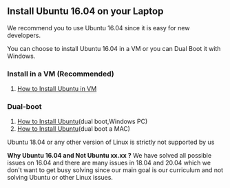 ## Install Ubuntu 16.04 on your Laptop
We recommend you to use Ubuntu 16.04 since it is easy for new developers.

You can choose to install Ubuntu 16.04 in a VM or you can Dual Boot it with Windows. 

### Install in a VM (Recommended)
1. [How to Install Ubuntu in VM](https://medium.com/@tushar0618/install-ubuntu-16-04-lts-on-virtual-box-desktop-version-30dc6f1958d0)

### Dual-boot
1. [How to Install Ubuntu](/extras/Dual_Boot_PC.pdf)(dual boot,Windows PC)
2. [How to Install Ubuntu](https://larryjordan.com/articles/create-a-dual-boot-mac-os-x-system/)(dual boot a MAC)

Ubuntu 18.04 or any other version of Linux is strictly not supported by us

**Why Ubuntu 16.04 and Not Ubuntu xx.xx ?**
We have solved all possible issues on 16.04 and there are many issues in 18.04 and 20.04 
which we don't want to get busy solving since our main goal is our curriculum and not solving Ubuntu or other Linux issues.